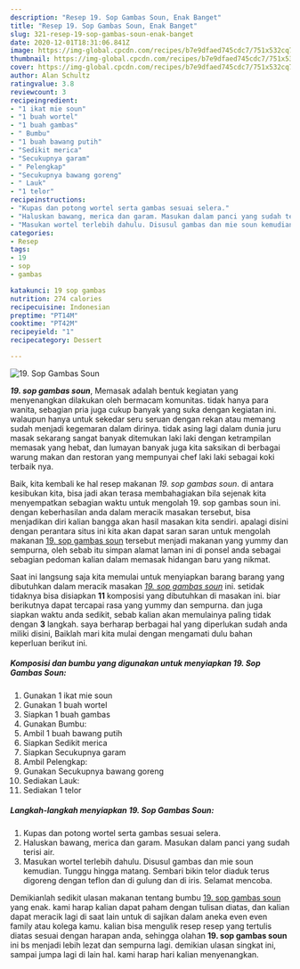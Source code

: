 ```yaml
---
description: "Resep 19. Sop Gambas Soun, Enak Banget"
title: "Resep 19. Sop Gambas Soun, Enak Banget"
slug: 321-resep-19-sop-gambas-soun-enak-banget
date: 2020-12-01T18:31:06.841Z
image: https://img-global.cpcdn.com/recipes/b7e9dfaed745cdc7/751x532cq70/19-sop-gambas-soun-foto-resep-utama.jpg
thumbnail: https://img-global.cpcdn.com/recipes/b7e9dfaed745cdc7/751x532cq70/19-sop-gambas-soun-foto-resep-utama.jpg
cover: https://img-global.cpcdn.com/recipes/b7e9dfaed745cdc7/751x532cq70/19-sop-gambas-soun-foto-resep-utama.jpg
author: Alan Schultz
ratingvalue: 3.8
reviewcount: 3
recipeingredient:
- "1 ikat mie soun"
- "1 buah wortel"
- "1 buah gambas"
- " Bumbu"
- "1 buah bawang putih"
- "Sedikit merica"
- "Secukupnya garam"
- " Pelengkap"
- "Secukupnya bawang goreng"
- " Lauk"
- "1 telor"
recipeinstructions:
- "Kupas dan potong wortel serta gambas sesuai selera."
- "Haluskan bawang, merica dan garam. Masukan dalam panci yang sudah terisi air."
- "Masukan wortel terlebih dahulu. Disusul gambas dan mie soun kemudian. Tunggu hingga matang. Sembari bikin telor diaduk terus digoreng dengan teflon dan di gulung dan di iris. Selamat mencoba."
categories:
- Resep
tags:
- 19
- sop
- gambas

katakunci: 19 sop gambas 
nutrition: 274 calories
recipecuisine: Indonesian
preptime: "PT14M"
cooktime: "PT42M"
recipeyield: "1"
recipecategory: Dessert

---
```



![19. Sop Gambas Soun](https://img-global.cpcdn.com/recipes/b7e9dfaed745cdc7/751x532cq70/19-sop-gambas-soun-foto-resep-utama.jpg)

<b><i>19. sop gambas soun</i></b>, Memasak adalah bentuk kegiatan yang menyenangkan dilakukan oleh bermacam komunitas. tidak hanya para wanita, sebagian pria juga cukup banyak yang suka dengan kegiatan ini. walaupun hanya untuk sekedar seru seruan dengan rekan atau memang sudah menjadi kegemaran dalam dirinya. tidak asing lagi dalam dunia juru masak sekarang sangat banyak ditemukan laki laki dengan ketrampilan memasak yang hebat, dan lumayan banyak juga kita saksikan di berbagai warung makan dan restoran yang mempunyai chef laki laki sebagai koki terbaik nya.

Baik, kita kembali ke hal resep makanan <i>19. sop gambas soun</i>. di antara kesibukan kita, bisa jadi akan terasa membahagiakan bila sejenak kita menyempatkan sebagian waktu untuk mengolah 19. sop gambas soun ini. dengan keberhasilan anda dalam meracik masakan tersebut, bisa menjadikan diri kalian bangga akan hasil masakan kita sendiri. apalagi disini dengan perantara situs ini kita akan dapat saran saran untuk mengolah makanan <u>19. sop gambas soun</u> tersebut menjadi makanan yang yummy dan sempurna, oleh sebab itu simpan alamat laman ini di ponsel anda sebagai sebagian pedoman kalian dalam memasak hidangan baru yang nikmat.




Saat ini langsung saja kita memulai untuk menyiapkan barang barang yang dibutuhkan dalam meracik masakan <u><i>19. sop gambas soun</i></u> ini. setidak tidaknya bisa disiapkan <b>11</b> komposisi yang dibutuhkan di masakan ini. biar berikutnya dapat tercapai rasa yang yummy dan sempurna. dan juga siapkan waktu anda sedikit, sebab kalian akan memulainya paling tidak dengan <b>3</b> langkah. saya berharap berbagai hal yang diperlukan sudah anda miliki disini, Baiklah mari kita mulai dengan mengamati dulu bahan keperluan berikut ini.

<!--inarticleads1-->

##### Komposisi dan bumbu yang digunakan untuk menyiapkan 19. Sop Gambas Soun:

1. Gunakan 1 ikat mie soun
1. Gunakan 1 buah wortel
1. Siapkan 1 buah gambas
1. Gunakan  Bumbu:
1. Ambil 1 buah bawang putih
1. Siapkan Sedikit merica
1. Siapkan Secukupnya garam
1. Ambil  Pelengkap:
1. Gunakan Secukupnya bawang goreng
1. Sediakan  Lauk:
1. Sediakan 1 telor




<!--inarticleads2-->

##### Langkah-langkah menyiapkan 19. Sop Gambas Soun:

1. Kupas dan potong wortel serta gambas sesuai selera.
1. Haluskan bawang, merica dan garam. Masukan dalam panci yang sudah terisi air.
1. Masukan wortel terlebih dahulu. Disusul gambas dan mie soun kemudian. Tunggu hingga matang. Sembari bikin telor diaduk terus digoreng dengan teflon dan di gulung dan di iris. Selamat mencoba.




Demikianlah sedikit ulasan makanan tentang bumbu <u>19. sop gambas soun</u> yang enak. kami harap kalian dapat paham dengan tulisan diatas, dan kalian dapat meracik lagi di saat lain untuk di sajikan dalam aneka even even family atau kolega kamu. kalian bisa mengulik resep resep yang tertulis diatas sesuai dengan harapan anda, sehingga olahan <b>19. sop gambas soun</b> ini bs menjadi lebih lezat dan sempurna lagi. demikian ulasan singkat ini, sampai jumpa lagi di lain hal. kami harap hari kalian menyenangkan.
